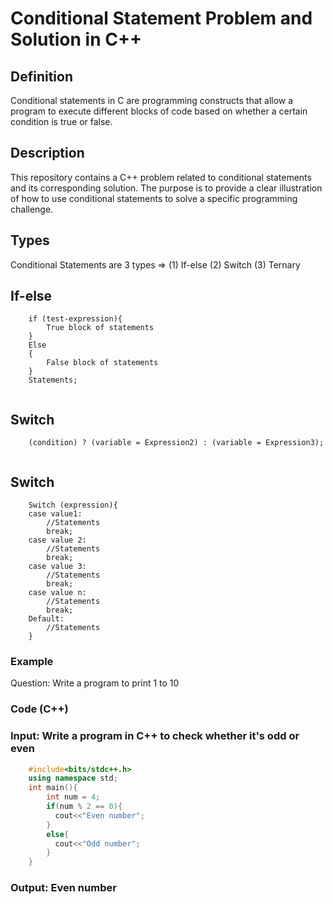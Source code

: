 # Conditional Statement Problem and Solution in C++

## Definition

Conditional statements in C are programming constructs that allow a program to execute different blocks of code based on whether a certain condition is true or false.

## Description

This repository contains a C++ problem related to conditional statements and its corresponding solution. The purpose is to provide a clear illustration of how to use conditional statements to solve a specific programming challenge.

## Types

Conditional Statements are 3 types => 
                     (1) If-else
                     (2) Switch
                     (3) Ternary

## If-else

```
    if (test-expression){
        True block of statements
    }
    Else
    {
        False block of statements
    }
    Statements;
    
```

## Switch

```
    (condition) ? (variable = Expression2) : (variable = Expression3);
    
```
## Switch

```
    Switch (expression){
    case value1:
        //Statements 
        break;
    case value 2:
        //Statements
        break; 
    case value 3:
        //Statements 
        break;
    case value n:
        //Statements
        break;
    Default:
        //Statements
    }

```
### Example

Question: Write a program to print 1 to 10

### Code (C++)
### Input: Write a program in C++ to check whether it's odd or even
```cpp
    #include<bits/stdc++.h>
    using namespace std;
    int main(){
        int num = 4;
        if(num % 2 == 0){
          cout<<"Even number";
        }
        else{
          cout<<"Odd number";
        }
    }
```
### Output: Even number
